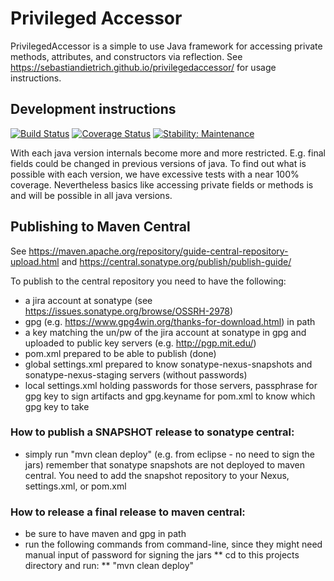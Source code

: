 # Privileged Accessor
PrivilegedAccessor is a simple to use Java framework for accessing private methods, attributes, and constructors via reflection.
See https://sebastiandietrich.github.io/privilegedaccessor/ for usage instructions.

## Development instructions
[![Build Status](https://github.com/SebastianDietrich/privilegedaccessor/actions/workflows/maven.yml/badge.svg)](https://github.com/SebastianDietrich/privilegedaccessor/actions/workflows/maven.yml)
[![Coverage Status](https://coveralls.io/repos/github/SebastianDietrich/privilegedaccessor/badge.svg?branch=master)](https://coveralls.io/github/SebastianDietrich/privilegedaccessor?branch=master)
[![Stability: Maintenance](https://masterminds.github.io/stability/maintenance.svg)](https://masterminds.github.io/stability/maintenance.html)

With each java version internals become more and more restricted. E.g. final fields could be changed in previous versions of java. To find out what is possible with each version, we have excessive tests with a near 100% coverage. Nevertheless basics like accessing private fields or methods is and will be possible in all java versions.

## Publishing to Maven Central
See https://maven.apache.org/repository/guide-central-repository-upload.html and https://central.sonatype.org/publish/publish-guide/

To publish to the central repository you need to have the following:
* a jira account at sonatype (see https://issues.sonatype.org/browse/OSSRH-2978)
* gpg (e.g. https://www.gpg4win.org/thanks-for-download.html) in path
* a key matching the un/pw of the jira account at sonatype in gpg and uploaded to public key servers (e.g. http://pgp.mit.edu/)
* pom.xml prepared to be able to publish (done)
* global settings.xml prepared to know sonatype-nexus-snapshots and sonatype-nexus-staging servers (without passwords)
* local settings.xml holding passwords for those servers, passphrase for gpg key to sign artifacts and gpg.keyname for pom.xml to know which gpg key to take

### How to publish a SNAPSHOT release to sonatype central:
* simply run "mvn clean deploy" (e.g. from eclipse - no need to sign the jars)
remember that sonatype snapshots are not deployed to maven central. You need to add the snapshot repository to your Nexus, settings.xml, or pom.xml

### How to release a final release to maven central:
* be sure to have maven and gpg in path
* run the following commands from command-line, since they might need manual input of password for signing the jars
** cd to this projects directory and run:
** "mvn clean deploy"


